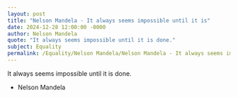 ```yaml
---
layout: post
title: "Nelson Mandela - It always seems impossible until it is"
date: 2024-12-28 12:00:00 -0000
author: Nelson Mandela
quote: "It always seems impossible until it is done."
subject: Equality
permalink: /Equality/Nelson Mandela/Nelson Mandela - It always seems impossible until it is
---
```


It always seems impossible until it is done.

- Nelson Mandela
